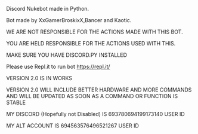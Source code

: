 Discord Nukebot made in Python.

Bot made by XxGamerBroskixX,Bancer and Kaotic.

WE ARE NOT RESPONSIBLE FOR THE ACTIONS MADE WITH THIS BOT.

YOU ARE HELD RESPONSIBLE FOR THE ACTIONS USED WITH THIS.

MAKE SURE YOU HAVE DISCORD.PY INSTALLED 


Please use Repl.it to run bot https://repl.it/

VERSION 2.0 IS IN WORKS

VERSION 2.0 WILL INCLUDE BETTER HARDWARE AND MORE COMMANDS AND WILL BE UPDATED AS SOON AS A COMMAND OR FUNCTION IS STABLE

MY DISCORD (Hopefully not Disabled) IS 693780694199173140 USER ID

MY ALT ACCOUNT IS 694563576496521267 USER ID
